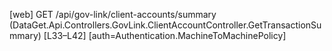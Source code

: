 [web] GET /api/gov-link/client-accounts/summary  (DataGet.Api.Controllers.GovLink.ClientAccountController.GetTransactionSummary)  [L33–L42] [auth=Authentication.MachineToMachinePolicy]

